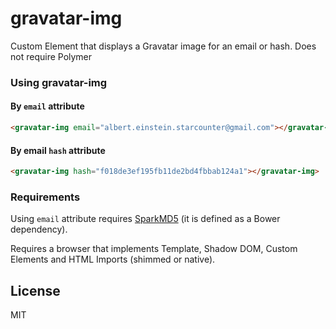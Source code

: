 gravatar-img
============

Custom Element that displays a Gravatar image for an email or hash. Does not require Polymer

### Using gravatar-img

#### By `email` attribute

```html
<gravatar-img email="albert.einstein.starcounter@gmail.com"></gravatar-img>
```

#### By email `hash` attribute

```html
<gravatar-img hash="f018de3ef195fb11de2bd4fbbab124a1"></gravatar-img>
```

### Requirements

Using `email` attribute requires [SparkMD5](https://github.com/satazor/SparkMD5">SparkMD5) (it is defined as a Bower dependency).

Requires a browser that implements Template, Shadow DOM, Custom Elements and HTML Imports (shimmed or native).

## License

MIT
